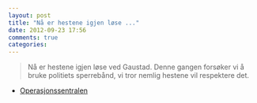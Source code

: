 ```yaml
---
layout: post
title: "Nå er hestene igjen løse ..."
date: 2012-09-23 17:56
comments: true
categories: 
---
```

> Nå er hestene igjen løse ved Gaustad. Denne gangen forsøker vi å bruke politiets sperrebånd, vi tror nemlig hestene vil respektere det. 
- [Operasjonssentralen](http://twitter.com/oslopolitiops/statuses/250036062792085504)
